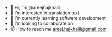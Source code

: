 - 👋 Hi, I’m @areejhajkhalil
- 👀 I’m interested in translation text
- 🌱 I’m currently learning softwere development 
- 💞️ I’m looking to collaborate on 
- 📫 How to reach me areej.hajkhalil@gmail.com

<!---
areejhajkhalil/areejhajkhalil is a ✨ special ✨ repository because its `README.md` (this file) appears on your GitHub profile.
You can click the Preview link to take a look at your changes.
--->
